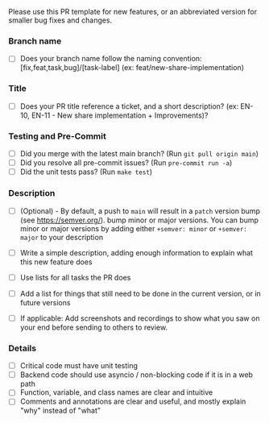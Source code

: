 Please use this PR template for new features, or an abbreviated version for smaller bug fixes and changes.

### Branch name

- [ ] Does your branch name follow the naming convention: [fix,feat,task,bug]/[task-label]
      (ex: feat/new-share-implementation)

### Title

- [ ] Does your PR title reference a ticket, and a short description?
      (ex: EN-10, EN-11 - New share implementation + Improvements)?

### Testing and Pre-Commit

- [ ] Did you merge with the latest main branch? (Run `git pull origin main`)
- [ ] Did you resolve all pre-commit issues? (Run `pre-commit run -a`)
- [ ] Did the unit tests pass? (Run `make test`)

### Description

- [ ] (Optional) - By default, a push to `main` will result in a `patch` version bump (see https://semver.org/). bump minor or major versions. You can
      bump minor or major versions by adding either `+semver: minor` or `+semver: major` to your description

- [ ] Write a simple description, adding enough information to explain what this new feature does

- [ ] Use lists for all tasks the PR does

- [ ] Add a list for things that still need to be done in the current version, or in future versions

- [ ] If applicable: Add screenshots and recordings to show what you saw on your end before sending to others to review.

### Details

- [ ] Critical code must have unit testing
- [ ] Backend code should use asyncio / non-blocking code if it is in a web path
- [ ] Function, variable, and class names are clear and intuitive
- [ ] Comments and annotations are clear and useful, and mostly explain "why" instead of "what"
